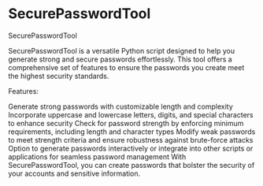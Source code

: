 # SecurePasswordTool
SecurePasswordTool

SecurePasswordTool is a versatile Python script designed to help you generate strong and secure passwords effortlessly. This tool offers a comprehensive set of features to ensure the passwords you create meet the highest security standards.

Features:

Generate strong passwords with customizable length and complexity
Incorporate uppercase and lowercase letters, digits, and special characters to enhance security
Check for password strength by enforcing minimum requirements, including length and character types
Modify weak passwords to meet strength criteria and ensure robustness against brute-force attacks
Option to generate passwords interactively or integrate into other scripts or applications for seamless password management
With SecurePasswordTool, you can create passwords that bolster the security of your accounts and sensitive information.
